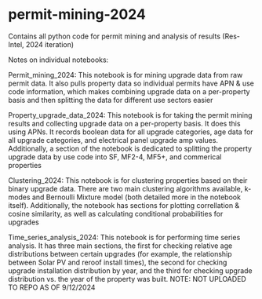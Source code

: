 # permit-mining-2024
Contains all python code for permit mining and analysis of results (Res-Intel, 2024 iteration)

Notes on individual notebooks:

Permit_mining_2024:
  This notebook is for mining upgrade data from raw permit data. It also pulls property data so individual permits have APN & use code information,
  which makes combining upgrade data on a per-property basis and then splitting the data for different use sectors easier

Property_upgrade_data_2024:
  This notebook is for taking the permit mining results and collecting upgrade data on a per-property basis. It does this using APNs. It records
  boolean data for all upgrade categories, age data for all upgrade categories, and electrical panel upgrade amp values. Additionally, a section
  of the notebook is dedicated to splitting the property upgrade data by use code into SF, MF2-4, MF5+, and commerical properties

Clustering_2024:
  This notebook is for clustering properties based on their binary upgrade data. There are two main clustering algorithms available, k-modes and
  Bernoulli Mixture model (both detailed more in the notebook itself). Additionally, the notebook has sections for plotting correllation & cosine
  similarity, as well as calculating conditional probabilities for upgrades

Time_series_analysis_2024:
  This notebook is for performing time series analysis. It has three main sections, the first for checking relative age distributions between
  certain upgrades (for example, the relationship between Solar PV and reroof install times), the second for checking upgrade installation
  distribution by year, and the third for checking upgrade distribution vs. the year of the property was built. 
  NOTE: NOT UPLOADED TO REPO AS OF 9/12/2024
